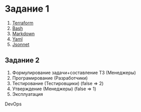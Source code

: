 # Задание 1
1. [Terraform](tf.jpg)
2. [Bash](sh.jpg)
3. [Markdown](md.jpg)
4. [Yaml](yaml.jpg)
5. [Jsonnet](jsonnet.jpg)

## Задание 2

1. Формулирование задачи+составление ТЗ (Менеджеры)
2. Програмирование (Разработчики)
3. Тестирование (Тестировщики) (false => 2)
4. Утверждение (Менеджеры) (false => 1)
5. Эксплуатация

DevOps 
